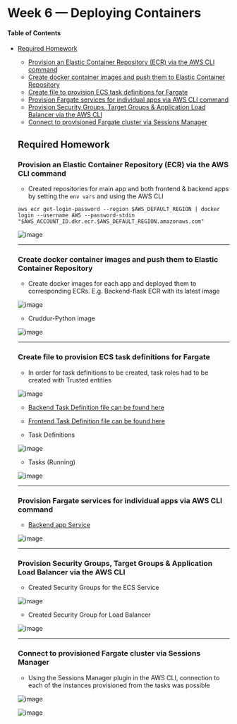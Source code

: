 # Week 6 — Deploying Containers


#### Table of Contents

+ [Required Homework](#required-homework)
  - [Provision an Elastic Container Repository (ECR) via the AWS CLI command](#provision-an-elastic-container-repository-ecr-via-the-aws-cli-command)
  - [Create docker container images and push them to Elastic Container Repository](#create-docker-container-images-and-push-them-to-elastic-container-repository)
  - [Create file to provision ECS task definitions for Fargate](#create-file-to-provision-ecs-task-definitions-for-fargate)
  - [Provision Fargate services for individual apps via AWS CLI command](#provision-fargate-services-for-individual-apps-via-aws-cli-command)
  - [Provision Security Groups, Target Groups & Application Load Balancer via the AWS CLI](#provision-security-groups-target-groups--application-load-balancer-via-the-aws-cli)
  - [Connect to provisioned Fargate cluster via Sessions Manager](#connect-to-provisioned-fargate-cluster-via-sessions-manager)

  
  ## Required Homework
  
  
  
  ### Provision an Elastic Container Repository (ECR) via the AWS CLI command
  
  - Created repositories for main app and both frontend & backend apps by setting the `env vars` and using the AWS CLI
  ```
  aws ecr get-login-password --region $AWS_DEFAULT_REGION | docker login --username AWS --password-stdin "$AWS_ACCOUNT_ID.dkr.ecr.$AWS_DEFAULT_REGION.amazonaws.com"
  ```
  
  ![image](https://user-images.githubusercontent.com/37842433/232246016-ff376aa6-b452-4e9d-8981-32d193a551f7.png)

   
  ---
  
  
  ### Create docker container images and push them to Elastic Container Repository
  
  - Create docker images for each app and deployed them to corresponding ECRs. E.g. Backend-flask ECR with its latest image
  
  ![image](https://user-images.githubusercontent.com/37842433/232246222-157ebfbf-57a9-4fe8-a8a5-a3a080d3aa86.png)

  - Cruddur-Python image
  
  ![image](https://user-images.githubusercontent.com/37842433/232246246-e775c28f-d9a6-4981-9e7e-d7c41f01068a.png)

  
  ---
  
  
  ### Create file to provision ECS task definitions for Fargate
  
  - In order for task definitions to be created, task roles had to be created with Trusted entities
  
  ![image](https://user-images.githubusercontent.com/37842433/232246574-fc7762e7-5b0e-4184-b571-917b03dd4182.png)
  
  
  - [Backend Task Definition file can be found here](https://github.com/morpheus04/aws-bootcamp-cruddur-2023/blob/cdb66ff6cca84945d69f9e03b9b7078a9c422813/aws/task-definitions/backend-flask.json)
  
  - [Frontend Task Definition file can be found here](https://github.com/morpheus04/aws-bootcamp-cruddur-2023/blob/cdb66ff6cca84945d69f9e03b9b7078a9c422813/aws/task-definitions/frontend-react-js.json)

  - Task Definitions
  
  ![image](https://user-images.githubusercontent.com/37842433/232247049-f66cfa6d-e0ac-4f13-b29b-68f48adb2d6d.png)
  
  
  - Tasks (Running)
  
  ![image](https://user-images.githubusercontent.com/37842433/232247392-9a0e7881-6eac-4607-b7b0-40e14cddd8d5.png)


 
 
  ---
  
  
  ### Provision Fargate services for individual apps via AWS CLI command
  
  - [Backend app Service](https://github.com/morpheus04/aws-bootcamp-cruddur-2023/blob/cdb66ff6cca84945d69f9e03b9b7078a9c422813/aws/json/service-backend-flask.json)
  
  ![image](https://user-images.githubusercontent.com/37842433/232247145-76594fe4-5aa5-45ca-8ea5-35c52adc12a9.png)

  
  ---
  
  
  ### Provision Security Groups, Target Groups & Application Load Balancer via the AWS CLI
  
  - Created Security Groups for the ECS Service
  
  ![image](https://user-images.githubusercontent.com/37842433/232247288-47c664a5-b185-4912-a8fe-db36631cc4ba.png)
  
  - Created Security Group for Load Balancer
  
  ![image](https://user-images.githubusercontent.com/37842433/232247326-9d5f40cf-192e-400f-b4e5-255f93d801a9.png)


  ---
  
  
  ### Connect to provisioned Fargate cluster via Sessions Manager
  
  - Using the Sessions Manager plugin in the AWS CLI, connection to each of the instances provisioned from the tasks was possible
  
  ![image](https://user-images.githubusercontent.com/37842433/232247510-57869722-8628-411e-8e7d-e8ab68fb83d8.png)
  
  ![image](https://user-images.githubusercontent.com/37842433/232247522-b2761ee3-cbf0-4498-b6d2-8e543fb28584.png)


